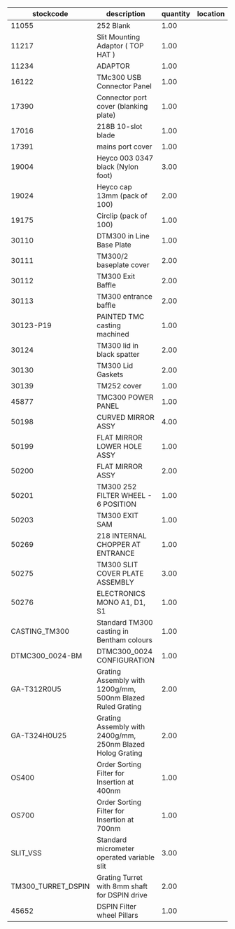 |stockcode|description|quantity|location|
|---------|-----------|--------|--------|
|11055|252 Blank|1.00||
|11217|Slit Mounting Adaptor ( TOP HAT )|1.00||
|11234|ADAPTOR|1.00||
|16122|TMc300 USB Connector Panel|1.00||
|17390|Connector port cover (blanking plate)|1.00||
|17016|218B 10-slot blade|1.00||
|17391|mains port cover|1.00||
|19004|Heyco 003 0347 black (Nylon foot)|3.00||
|19024|Heyco cap 13mm (pack of 100)|2.00||
|19175|Circlip (pack of 100)|1.00||
|30110|DTM300 in Line Base Plate|1.00||
|30111|TM300/2 baseplate cover|2.00||
|30112|TM300 Exit Baffle|2.00||
|30113|TM300 entrance baffle|2.00||
|30123-P19|PAINTED TMC casting machined|1.00||
|30124|TM300 lid in black spatter|2.00||
|30130|TM300 Lid Gaskets|2.00||
|30139|TM252 cover|1.00||
|45877|TMC300 POWER PANEL|1.00||
|50198|CURVED MIRROR ASSY|4.00||
|50199|FLAT MIRROR LOWER HOLE ASSY|1.00||
|50200|FLAT MIRROR ASSY|2.00||
|50201|TM300 252 FILTER WHEEL - 6 POSITION|1.00||
|50203|TM300 EXIT SAM|1.00||
|50269|218 INTERNAL CHOPPER AT ENTRANCE|1.00||
|50275|TM300 SLIT COVER PLATE ASSEMBLY|3.00||
|50276|ELECTRONICS MONO A1, D1, S1|1.00||
|CASTING_TM300|Standard TM300 casting in Bentham colours|1.00||
|DTMC300_0024-BM|DTMC300_0024 CONFIGURATION|1.00||
|GA-T312R0U5|Grating Assembly with 1200g/mm, 500nm Blazed Ruled Grating|2.00||
|GA-T324H0U25|Grating Assembly with 2400g/mm, 250nm Blazed Holog Grating|2.00||
|OS400|Order Sorting Filter for Insertion at 400nm|1.00||
|OS700|Order Sorting Filter for Insertion at 700nm|1.00||
|SLIT_VSS|Standard micrometer operated variable slit|3.00||
|TM300_TURRET_DSPIN|Grating Turret with 8mm shaft for DSPIN drive|2.00||
|45652|DSPIN Filter wheel Pillars|1.00||
